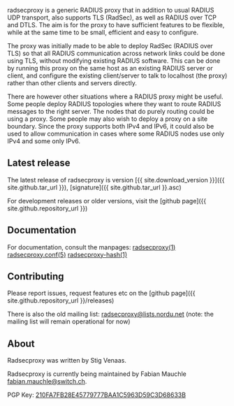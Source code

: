 radsecproxy is a generic RADIUS proxy that in addition to usual RADIUS UDP transport, also supports TLS (RadSec), as well as RADIUS over TCP and DTLS. The aim is for the proxy to have sufficient features to be flexible, while at the same time to be small, efficient and easy to configure.

The proxy was initially made to be able to deploy RadSec (RADIUS over TLS) so that all RADIUS communication across network links could be done using TLS, without modifying existing RADIUS software. This can be done by running this proxy on the same host as an existing RADIUS server or client, and configure the existing client/server to talk to localhost (the proxy) rather than other clients and servers directly.

There are however other situations where a RADIUS proxy might be useful. Some people deploy RADIUS topologies where they want to route RADIUS messages to the right server. The nodes that do purely routing could be using a proxy. Some people may also wish to deploy a proxy on a site boundary. Since the proxy supports both IPv4 and IPv6, it could also be used to allow communication in cases where some RADIUS nodes use only IPv4 and some only IPv6.

## Latest release

The latest release of radsecproxy is version [{{ site.download_version }}]({{ site.github.tar_url }}), [signature]({{ site.github.tar_url }}.asc)

For development releases or older versions, visit the [github page]({{ site.github.repository_url }})

## Documentation

For documentation, consult the manpages: [radsecproxy(1)](radsecproxy.html) [radsecproxy.conf(5)](radsecproxy.conf.html) [radsecproxy-hash(1)](radsecproxy-hash.html)

## Contributing

Please report issues, request features etc on the [github page]({{ site.github.repository_url }}/releases)

There is also the old mailing list: [radsecproxy@lists.nordu.net](mailto:radsecproxy@lists.nordu.net)
(note: the mailing list will remain operational for now)

## About

Radsecproxy was written by Stig Venaas.

Radsecproxy is currently being maintained by Fabian Mauchle
<fabian.mauchle@switch.ch>.

PGP Key: [210FA7FB28E45779777BAA1C5963D59C3D68633B](fabian.mauchle.asc)
